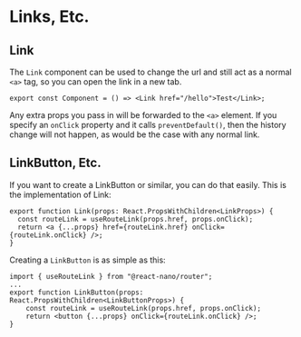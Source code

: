 # Links, Etc.

## Link

The `Link` component can be used to change the url and still act as a normal `<a>` tag, so you can open the link in a new tab.

```tsx
export const Component = () => <Link href="/hello">Test</Link>;
```

Any extra props you pass in will be forwarded to the `<a>` element. If you specify an `onClick` property and it calls `preventDefault()`, then the history change will not happen, as would be the case with any normal link.

## LinkButton, Etc.

If you want to create a LinkButton or similar, you can do that easily. This is the implementation of Link:

```tsx
export function Link(props: React.PropsWithChildren<LinkProps>) {
  const routeLink = useRouteLink(props.href, props.onClick);
  return <a {...props} href={routeLink.href} onClick={routeLink.onClick} />;
}
```

Creating a `LinkButton` is as simple as this:

```tsx
import { useRouteLink } from "@react-nano/router";
...
export function LinkButton(props: React.PropsWithChildren<LinkButtonProps>) {
    const routeLink = useRouteLink(props.href, props.onClick);
    return <button {...props} onClick={routeLink.onClick} />;
}
```
